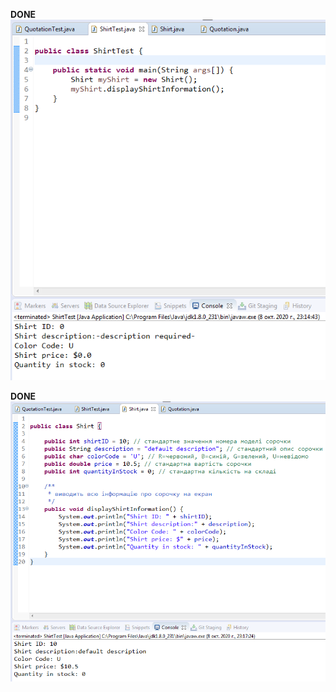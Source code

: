 **DONE**
![alt text](https://github.com/ppc-ntu-khpi/34-first-lab-coldbeatz/blob/master/Solution/task1.1.png)

**DONE**
![alt text](https://github.com/ppc-ntu-khpi/34-first-lab-coldbeatz/blob/master/Solution/task1.2.png)
